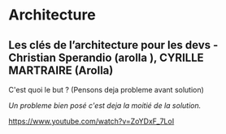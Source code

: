 
# Architecture



## Les clés de l’architecture pour les devs - Christian Sperandio (arolla ), CYRILLE MARTRAIRE (Arolla)

C'est quoi le but ? (Pensons deja probleme avant solution)

_Un probleme bien posé c'est deja la moitié de la solution._

https://www.youtube.com/watch?v=ZoYDxF_7LoI
